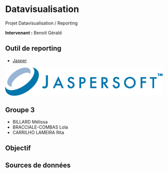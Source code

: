 # Datavisualisation
Projet Datavisualisation / Reporting

**Intervenant :** Benoit Gérald

## Outil de reporting
- [Jasper](https://www.jaspersoft.com/)

![](/Images/img1.jpg)

## Groupe 3
- BILLARD Mélissa
- BRACCIALE-COMBAS Lola
- CARRILHO LAMEIRA Rita

## Objectif

## Sources de données


